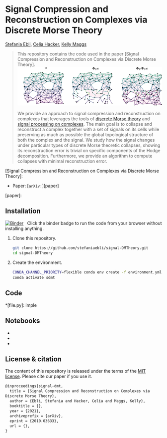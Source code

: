 # Signal Compression and Reconstruction on Complexes via Discrete Morse Theory 

[Stefania Ebli], [Celia Hacker], [Kelly Maggs]

[Stefania Ebli]: https://people.epfl.ch/stefania.ebli
[Celia Hacker]: https://www.epfl.ch/labs/hessbellwald-lab/members/celia-hacker/
[Kelly Maggs]: https://people.epfl.ch/kelly.maggs?lang=en

> This repository contains the code used in the paper [Signal Compression and Reconstruction on Complexes via Discrete Morse Theory].
> ![alt text](./figures/cartoon-git.png)
> 
> We provide an approach to signal compression and reconstruction on complexes that leverages the tools of [discrete Morse theory] and [signal processing on complexes]. 
> The main goal is to collapse and reconstruct a complex together with a set of signals on its cells while preserving as much as possible the global topological structure of both the complex and the signal.
> We study how the signal changes under particular types of discrete Morse theoretic collapses, showing its reconstruction error is trivial on specific components of the Hodge decomposition. 
> Furthermore, we provide an algorithm to compute collapses with minimal reconstruction error.

[discrete Morse theory]: https://en.wikipedia.org/wiki/Discrete_Morse_theory
[signal processing on complexes]: https://arxiv.org/abs/1907.11577
[Signal Compression and Reconstruction on Complexes via Discrete Morse Theory]: 

* Paper: [`arXiv:`][paper] 


[paper]: 


## Installation

[![Binder](https://mybinder.org/badge_logo.svg)][binder]
&nbsp; Click the binder badge to run the code from your browser without installing anything.

[binder]: https://mybinder.org/v2/gh/stefaniaebli/signal-DMTheory

1. Clone this repository.
    ```sh
    git clone https://github.com/stefaniaebli/signal-DMTheory.git
    cd signal-DMTheory
    ```

2. Create the environment.
    ```sh
    CONDA_CHANNEL_PRIORITY=flexible conda env create -f environment.yml
    conda activate sdmt
    ```
## Code
*[file.py]: imple

## Notebooks

* [`bla.ipynb`]: bla
* [`blabla.ipynb`]: blabla
* [`blabla.ipynb`]: blabla




## License & citation

The content of this repository is released under the terms of the [MIT license](LICENSE.txt).
Please cite our paper if you use it.

```
@inproceedings{signal-dmt,
  title = {Signal Compression and Reconstruction on Complexes via Discrete Morse Theory},
  author = {Ebli, Stefania and Hacker, Celia and Maggs, Kelly},
  booktitle = {},
  year = {2021},
  archiveprefix = {arXiv},
  eprint = {2010.03633},
  url = {},
}
```
